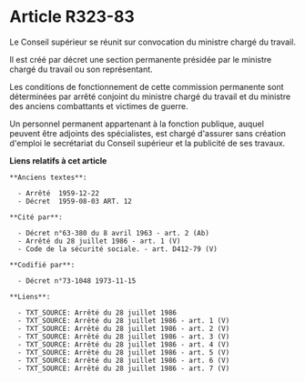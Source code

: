 # Article R323-83

Le Conseil supérieur se réunit sur convocation du ministre chargé du travail.

Il est créé par décret une section permanente présidée par le ministre chargé du travail ou son représentant.

Les conditions de fonctionnement de cette commission permanente sont déterminées par arrêté conjoint du ministre chargé du
travail et du ministre des anciens combattants et victimes de guerre.

Un personnel permanent appartenant à la fonction publique, auquel peuvent être adjoints des spécialistes, est chargé
d'assurer sans création d'emploi le secrétariat du Conseil supérieur et la publicité de ses travaux.

**Liens relatifs à cet article**

	**Anciens textes**:

	  - Arrêté  1959-12-22
	  - Décret  1959-08-03 ART. 12

	**Cité par**:

	  - Décret n°63-380 du 8 avril 1963 - art. 2 (Ab)
	  - Arrêté du 28 juillet 1986 - art. 1 (V)
	  - Code de la sécurité sociale. - art. D412-79 (V)

	**Codifié par**:

	  - Décret n°73-1048 1973-11-15

	**Liens**:

	  - TXT_SOURCE: Arrêté du 28 juillet 1986
	  - TXT_SOURCE: Arrêté du 28 juillet 1986 - art. 1 (V)
	  - TXT_SOURCE: Arrêté du 28 juillet 1986 - art. 2 (V)
	  - TXT_SOURCE: Arrêté du 28 juillet 1986 - art. 3 (V)
	  - TXT_SOURCE: Arrêté du 28 juillet 1986 - art. 4 (V)
	  - TXT_SOURCE: Arrêté du 28 juillet 1986 - art. 5 (V)
	  - TXT_SOURCE: Arrêté du 28 juillet 1986 - art. 6 (V)
	  - TXT_SOURCE: Arrêté du 28 juillet 1986 - art. 7 (V)
